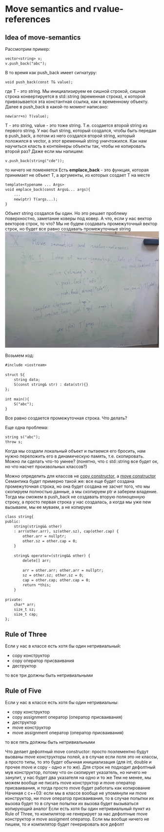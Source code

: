 # Move semantics and rvalue-references 
## Idea of move-semantics
Рассмотрим пример:

    vector<string> v;
    v.push_back("abc");
В то время как push_back имеет сигнатуру:

    void push_back(const T& value);
где T - это string. Мы инициализируем ее сишной строкой, сишная строка конвертируется в std::string (временная строка), к которой привязывается эта константная ссылка, как к временному объекту. Далее в push_back в какой-то момент написано:

    new(arr+n) T(value);
T - это string, value - это тоже string. Т.е. создается второй string из первого string. У нас был string, который создался, чтобы быть передан в push_back, а потом из него создался второй string, который положился в vector, а этот временный string уничтожился.
Как нам научиться класть в контейнеры объекты так, чтобы не копировать второй раз? Даже если мы напишем:

    v.push_back(string("cde"));
то ничего не поменяется
Есть **emplace_back** - это функция, которая принимает не объект T, а аргументы, из которых создает T на месте

    template<typename ... Args>
    void emplace_back(const Args&... args){
        ...
        new(ptr) T(args...);
    }
Объект string создался бы один. Но это решает проблему поверхностно, заметание коверы под ковер. А что, если у нас вектор векторов строк, то что? Мы не будем создавать промежуточный вектор строк, но будет все равно создавать промежуточные string
![alt text](images/1.png)

Возьмем код:
    
    #include <iostream>

    struct S{
        string data;
        S(const string& str) : data(str){}
    };

    int main(){
        S("abc");
    }
Все равно создается промежуточная строка. Что делать?

Еще одна проблема:

    string s("abc");
    throw s;
Когда мы создали локальный объект и пытаемся его бросить, нам нужно переложить его в динамическую память, т.е. скопировать. Можно ли сделать что-то умнее? (понятно, что с std::string все будет ок, но что насчет произвольных классов?)

Можно определить для классов не [copy constructor](https://en.cppreference.com/w/cpp/language/copy_constructor), а [move constructor](https://en.cppreference.com/w/cpp/language/move_constructor)
Семантика будет примерно такой же: все еще будет создана промежуточная строка, но она будет создана не засчет того, что мы скопируем полностью данные, а мы скопируем ptr и заберем владение.
Тогда мы сможем в push_back не создавать вторую полноценную строку, а просто первая строка у нас создалась, а когда мы уже new вызываем, мы ее муваем, а не копируем

    class string{
    public:
        string(string&& other) 
        : arr(other.arr), sz(other.sz), cap(other.cap) {
            other.arr = nullptr;
            other.sz = other.cap = 0;
        }
        
        string& operator=(string&& other) {
            delete[] arr;
            
            arr = other.arr; other.arr = nullptr;
            sz = other.sz; other.sz = 0;
            cap = other.cap; other.cap = 0;
            return *this;
        }

    private:
        char* arr;
        size_t sz;
        size_t cap;
    };

## Rule of Three
Если у нас в классе есть хотя бы один нетривиальный:
* copy конструктор
* copy оператор присваивания
* деструктор

то все три должны быть нетривиальными

## Rule of Five
Если у нас в классе есть хотя бы один нетривиальны:
* copy конструктор
* copy assignment оператор (оператор присваивания)
* деструктор
* move конструктор
* move assignment оператор (оператор присваивания)

то все пять должны быть нетривиальными

Что делает дефолтный move constructor: просто поэлементно будут вызваны move конструкторы полей, а в случае если поля это не классы, а просто типы, то это будет обычная инициализация (для int, double и прочее move и copy - одно и то же). Для строк не подходит дефолтный мув конструктор, потому что он скопирует указатель, но ничего не занулит, у нас будет два указателя на одно и то же
Тем не менее, мы можем вообще не писать move конструктор и move оператор присваивания, и тогда просто move будет работать как копирование
Начиная с c++03: если мы в классе вообще не упомянули ни move конструктор, ни move оператор присваивания, то в случае попытки их вызова будет то в случае попытки их вызова будет вызываться копирующий аналог
Если есть хотя бы один нетривиальный пункт из Rule of Three, то компилятор не генерирует за нас дефолтные move конструктор и move assigment оператор. Если мы вообще ничего не пишем, то и компилятор будет генерировать все дефолт
